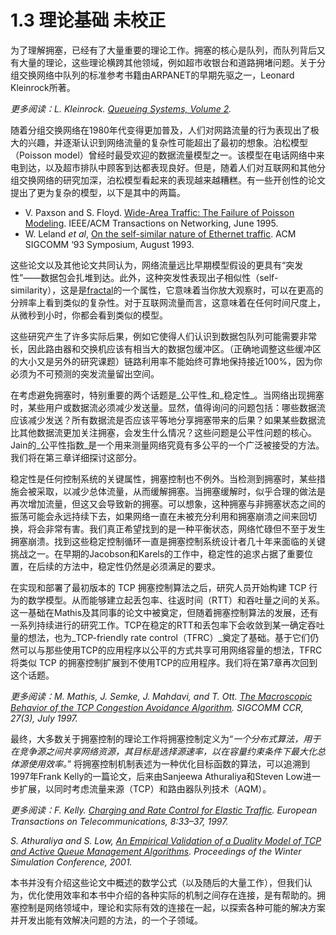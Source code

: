 # 1.3 理论基础 未校正

为了理解拥塞，已经有了大量重要的理论工作。拥塞的核心是队列，而队列背后又有大量的理论，这些理论横跨其他领域，例如超市收银台和道路拥堵问题。关于分组交换网络中队列的标准参考书籍由ARPANET的早期先驱之一，Leonard Kleinrock所著。

_更多阅读：L. Kleinrock._ [_Queueing Systems, Volume 2_](https://archive.org/details/queueingsystems02klei)_._

随着分组交换网络在1980年代变得更加普及，人们对网路流量的行为表现出了极大的兴趣，并逐渐认识到网络流量的复杂性可能超出了最初的想象。泊松模型（Poisson model）曾经时最受欢迎的数据流量模型之一。该模型在电话网络中来电到达，以及超市排队中顾客到达都表现良好。但是，随着人们对互联网和其他分组交换网络的研究加深，泊松模型看起来的表现越来越糟糕。有一些开创性的论文提出了更为复杂的模型，以下是其中的两篇。

* V. Paxson and S. Floyd. [Wide-Area Traffic: The Failure of Poisson Modeling](https://www.icir.org/vern/papers/poisson.TON.pdf). IEEE/ACM Transactions on Networking, June 1995.
* W. Leland _et al_, [On the self-similar nature of Ethernet traffic](https://doi.org/10.1145/167954.166255). ACM SIGCOMM ‘93 Symposium, August 1993.

这些论文以及其他论文共同认为，网络流量远比早期模型假设的更具有“突发性”——数据包会扎堆到达。此外，这种突发性表现出子相似性（self-similarity），这是是[fractal](https://www.stsci.edu/\~lbradley/seminar/fractals.html)的一个属性，它意味着当你放大观察时，可以在更高的分辨率上看到类似的复杂性。对于互联网流量而言，这意味着在任何时间尺度上，从微秒到小时，你都会看到类似的模型。

这些研究产生了许多实际后果，例如它使得人们认识到数据包队列可能需要非常长，因此路由器和交换机应该有相当大的数据包缓冲区。（正确地调整这些缓冲区的大小又是另外的研究课题）链路利用率不能始终可靠地保持接近100%，因为你必须为不可预测的突发流量留出空间。

在考虑避免拥塞时，特别重要的两个话题是_公平性_和_稳定性_。当网络出现拥塞时，某些用户或数据流必须减少发送量。显然，值得询问的问题包括：哪些数据流应该减少发送？所有数据流是否应该平等地分享拥塞带来的后果？如果某些数据流比其他数据流更加关注拥塞，会发生什么情况？这些问题是公平性问题的核心。Jain的_公平性指数_是一个用来测量网络究竟有多公平的一个广泛被接受的方法。我们将在第三章详细探讨这部分。

稳定性是任何控制系统的关键属性，拥塞控制也不例外。当检测到拥塞时，某些措施会被采取，以减少总体流量，从而缓解拥塞。当拥塞缓解时，似乎合理的做法是再次增加流量，但这又会导致新的拥塞。可以想象，这种拥塞与非拥塞状态之间的振荡可能会永远持续下去，如果网络一直在未被充分利用和拥塞崩溃之间来回切换，将会非常有害。我们真正希望找到的是一种平衡状态，网络忙碌但不至于发生拥塞崩溃。找到这些稳定控制循环一直是拥塞控制系统设计者几十年来面临的关键挑战之一。在早期的Jacobson和Karels的工作中，稳定性的追求占据了重要位置，在后续的方法中，稳定性仍然是必须满足的要求。

在实现和部署了最初版本的 TCP 拥塞控制算法之后，研究人员开始构建 TCP 行为的数学模型。从而能够建立起丢包率、往返时间（RTT）和吞吐量之间的关系。这一基础在Mathis及其同事的论文中被奠定，但随着拥塞控制算法的发展，还有一系列持续进行的研究工作。TCP在稳定的RTT和丢包率下会收敛到某一确定吞吐量的想法，也为_TCP-friendly rate control（TFRC）_奠定了基础。基于它们仍然可以与那些使用TCP的应用程序以公平的方式共享可用网络容量的想法，TFRC 将类似 TCP 的拥塞控制扩展到不使用TCP的应用程序。我们将在第7章再次回到这个话题。

_更多阅读：M. Mathis, J. Semke, J. Mahdavi, and T. Ott._ [_The Macroscopic Behavior of the TCP Congestion Avoidance Algorithm_](https://dl.acm.org/doi/abs/10.1145/263932.264023)_. SIGCOMM CCR, 27(3), July 1997._

最终，大多数关于拥塞控制的理论工作将拥塞控制定义为“_一个分布式算法，用于在竞争源之间共享网络资源，其目标是选择源速率，以在容量约束条件下最大化总体源使用效率。_” 将拥塞控制机制表述为一种优化目标函数的算法，可以追溯到1997年Frank Kelly的一篇论文，后来由Sanjeewa Athuraliya和Steven Low进一步扩展，以同时考虑流量来源（TCP）和路由器队列技术（AQM）。

_更多阅读：F. Kelly._ [_Charging and Rate Control for Elastic Traffic_](http://www.statslab.cam.ac.uk/\~frank/elastic.pdf)_. European Transactions on Telecommunications, 8:33–37, 1997._

_S. Athuraliya and S. Low,_ [_An Empirical Validation of a Duality Model of TCP and Active Queue Management Algorithms_](https://ieeexplore.ieee.org/document/977445)_. Proceedings of the Winter Simulation Conference, 2001._

本书并没有介绍这些论文中概述的数学公式（以及随后的大量工作），但我们认为，优化使用效率和本书中介绍的各种实际的机制之间存在连接，是有帮助的。拥塞控制是网络领域中，理论和实际有效的连接在一起，以探索各种可能的解决方案并开发出能有效解决问题的方法，的一个子领域。


